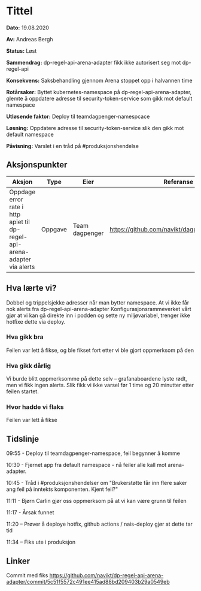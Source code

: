 # Tittel

**Dato:** 19.08.2020

**Av:** Andreas Bergh

**Status:** Løst

**Sammendrag:** dp-regel-api-arena-adapter fikk ikke autorisert seg mot dp-regel-api

**Konsekvens:** Saksbehandling gjennom Arena stoppet opp i halvannen time

**Rotårsaker:** Byttet kubernetes-namespace på dp-regel-api-arena-adapter, glemte å oppdatere adresse til security-token-service som gikk mot default namespace

**Utløsende faktor:** Deploy til teamdagpenger-namespcace

**Løsning:** Oppdatere adresse til security-token-service slik den gikk mot default namespace

**Påvisning:** Varslet i en tråd på #produksjonshendelse

## Aksjonspunkter

| Aksjon | Type | Eier | Referanse |
| ------ | ---- | ---- | --- |
|  Oppdage error rate i http apiet til  dp-regel-api-arena-adapter via alerts    |   Oppgave   |   Team dagpenger   |   https://github.com/navikt/dagpenger/issues/553  |

## Hva lærte vi?

Dobbel og trippelsjekke adresser når man bytter namespace.
At vi ikke får nok alerts fra dp-regel-api-arena-adapter
Konfigurasjonsrammeverket vårt gjør at vi kan gå direkte inn i podden og sette ny miljøvariabel, trenger ikke hotfixe dette via deploy.

### Hva gikk bra

Feilen var lett å fikse, og ble fikset fort etter vi ble gjort oppmerksom på den

### Hva gikk dårlig

Vi burde blitt oppmerksomme på dette selv – grafanaboardene lyste rødt, men vi fikk ingen alerts. Slik fikk vi ikke varsel før 1 time og 20 minutter etter feilen startet.


### Hvor hadde vi flaks

Feilen var lett å fikse


## Tidslinje

09:55 - Deploy til teamdagpenger-namespace, feil begynner å komme

10:30 - Fjernet app fra default namespace - nå feiler alle kall mot arena-adapter.

10:45 - Tråd i #produksjonshendelser om "Brukerstøtte får inn flere saker ang feil på inntekts komponenten.  Kjent feil?"

11:11 - Bjørn Carlin gjør oss oppmerksom på at vi kan være grunn til feilen

11:17 - Årsak funnet

11:20 – Prøver å deploye hotfix, github actions / nais-deploy gjør at dette tar tid

11:34 – Fiks ute i produksjon

## Linker


Commit med fiks https://github.com/navikt/dp-regel-api-arena-adapter/commit/5c51f5572c491ee415ad88bd209403b29a0549eb